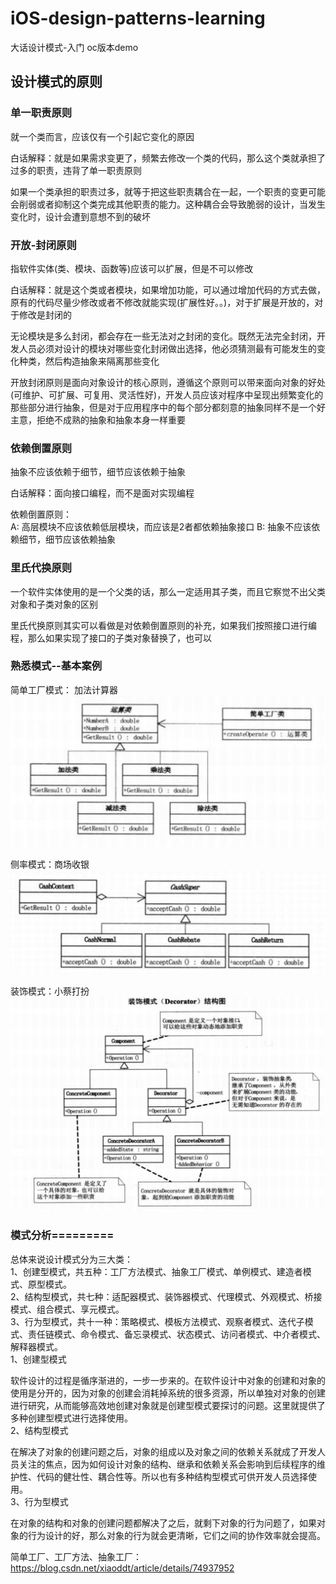 # iOS-design-patterns-learning
大话设计模式-入门  oc版本demo

## 设计模式的原则
### 单一职责原则
就一个类而言，应该仅有一个引起它变化的原因  

白话解释：就是如果需求变更了，频繁去修改一个类的代码，那么这个类就承担了过多的职责，违背了单一职责原则  

如果一个类承担的职责过多，就等于把这些职责耦合在一起，一个职责的变更可能会削弱或者抑制这个类完成其他职责的能力。这种耦合会导致脆弱的设计，当发生变化时，设计会遭到意想不到的破坏

### 开放-封闭原则
指软件实体(类、模块、函数等)应该可以扩展，但是不可以修改

白话解释：就是这个类或者模块，如果增加功能，可以通过增加代码的方式去做，原有的代码尽量少修改或者不修改就能实现(扩展性好。。)，对于扩展是开放的，对于修改是封闭的

无论模块是多么封闭，都会存在一些无法对之封闭的变化。既然无法完全封闭，开发人员必须对设计的模块对哪些变化封闭做出选择，他必须猜测最有可能发生的变化种类，然后构造抽象来隔离那些变化

开放封闭原则是面向对象设计的核心原则，遵循这个原则可以带来面向对象的好处(可维护、可扩展、可复用、灵活性好)，开发人员应该对程序中呈现出频繁变化的那些部分进行抽象，但是对于应用程序中的每个部分都刻意的抽象同样不是一个好主意，拒绝不成熟的抽象和抽象本身一样重要

### 依赖倒置原则

抽象不应该依赖于细节，细节应该依赖于抽象

白话解释：面向接口编程，而不是面对实现编程

依赖倒置原则：  
A: 高层模块不应该依赖低层模块，而应该是2者都依赖抽象接口
B: 抽象不应该依赖细节，细节应该依赖抽象

### 里氏代换原则
一个软件实体使用的是一个父类的话，那么一定适用其子类，而且它察觉不出父类对象和子类对象的区别

里氏代换原则其实可以看做是对依赖倒置原则的补充，如果我们按照接口进行编程，那么如果实现了接口的子类对象替换了，也可以

### 熟悉模式--基本案例
简单工厂模式： 加法计算器  
![](images/Snip20180708_2.png)

侧率模式：商场收银
![](images/Snip20180708_3.png)

装饰模式：小蔡打扮
![](images/Snip20180709_4.png)


### 模式分析=========

总体来说设计模式分为三大类：  
1、创建型模式，共五种：工厂方法模式、抽象工厂模式、单例模式、建造者模式、原型模式。  
2、结构型模式，共七种：适配器模式、装饰器模式、代理模式、外观模式、桥接模式、组合模式、享元模式。  
3、行为型模式，共十一种：策略模式、模板方法模式、观察者模式、迭代子模式、责任链模式、命令模式、备忘录模式、状态模式、访问者模式、中介者模式、解释器模式。  
1、创建型模式

软件设计的过程是循序渐进的，一步一步来的。在软件设计中对象的创建和对象的使用是分开的，因为对象的创建会消耗掉系统的很多资源，所以单独对对象的创建进行研究，从而能够高效地创建对象就是创建型模式要探讨的问题。这里就提供了多种创建型模式进行选择使用。  
2、结构型模式

在解决了对象的创建问题之后，对象的组成以及对象之间的依赖关系就成了开发人员关注的焦点，因为如何设计对象的结构、继承和依赖关系会影响到后续程序的维护性、代码的健壮性、耦合性等。所以也有多种结构型模式可供开发人员选择使用。  
3、行为型模式  

在对象的结构和对象的创建问题都解决了之后，就剩下对象的行为问题了，如果对象的行为设计的好，那么对象的行为就会更清晰，它们之间的协作效率就会提高。

简单工厂、工厂方法、抽象工厂：  
https://blog.csdn.net/xiaoddt/article/details/74937952